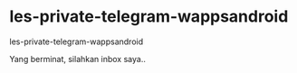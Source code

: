 # les-private-telegram-wappsandroid

les-private-telegram-wappsandroid

Yang berminat, silahkan inbox saya..


<img src=""></img>
